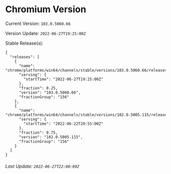 # Chromium Version

Current Version: `103.0.5060.66`

Version Update: `2022-06-27T19:25:00Z`

Stable Release(s):
```
{
  "releases": [
    {
      "name": "chrome/platforms/win64/channels/stable/versions/103.0.5060.66/releases/1656357900",
      "serving": {
        "startTime": "2022-06-27T19:25:00Z"
      },
      "fraction": 0.25,
      "version": "103.0.5060.66",
      "fractionGroup": "156"
    },
    {
      "name": "chrome/platforms/win64/channels/stable/versions/102.0.5005.115/releases/1655931300",
      "serving": {
        "startTime": "2022-06-22T20:55:00Z"
      },
      "fraction": 0.75,
      "version": "102.0.5005.115",
      "fractionGroup": "156"
    }
  ]
}
```

###### Last Update: `2022-06-27T22:00:09Z`
